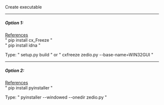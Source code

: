 Create executable
<hr>
<h5><b>Option 1:</b></h5>
<a target="a_blank" href="https://cx-freeze.readthedocs.io/en/latest/setup_script.html#command"> References</a>
<br>" pip install cx_Freeze "
<br>" pip install idna "

Type: " setup.py build " or   " cxfreeze zedio.py --base-name=WIN32GUI "
<hr>
<h5><b>Option 2:</b></h5>
<a  target="a_blank" href="https://pyinstaller.readthedocs.io/en/stable/"> References</a>
<br>" pip install pyinstaller "

Type: " pyinstaller --windowed --onedir zedio.py " 
